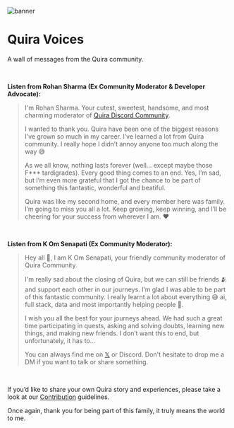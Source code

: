 ![banner](https://raw.githubusercontent.com/RS-labhub/quira-voices/master/public/og-image.png)

# Quira Voices
A wall of messages from the Quira community.

&nbsp;

**Listen from Rohan Sharma (Ex Community Moderator & Developer Advocate):**

> I'm Rohan Sharma. Your cutest, sweetest, handsome, and most charming moderator of [Quira Discord Community](https://discord.gg/GbryCwUgfV).
> 
> I wanted to thank you. Quira have been one of the biggest reasons I’ve grown so much in my career. I’ve learned a lot from Quira community. I really hope I didn’t annoy anyone too much along the way 😅
> 
> As we all know, nothing lasts forever (well… except maybe those F*** tardigrades). Every good thing comes to an end. Yes, I’m sad, but I’m even more grateful that I got the chance to be part of something this fantastic, wonderful and beatiful.
> 
> Quira was like my second home, and every member here was family. I’m going to miss you all a lot. Keep growing, keep winning, and I’ll be cheering for your success from wherever I am. ❤️

&nbsp;

**Listen from K Om Senapati (Ex Community Moderator):**

> Hey all 👋,
> I am K Om Senapati, your friendly community moderator of Quira Community.
> 
> I'm really sad about the closing of Quira, but we can still be friends 🫂 and support each other in our journeys. I’m glad I was able to be part of this fantastic community.
> I really learnt a lot about everything 😅 ai, full stack, data and most importantly helping people 🤝. 
> 
> I wish you all the best for your journeys ahead. We had such a great time participating in quests, asking and solving doubts, learning new things, and making new friends. I don’t want this to end, but unfortunately, it has to...
> 
> You can always find me on [𝕏](https://x.com/k0msenapati) or Discord. Don't hesitate to drop me a DM if you want to talk or share something.

&nbsp;

If you’d like to share your own Quira story and experiences, please take a look at our [Contribution](https://github.com/RS-labhub/quira-voices/blob/main/CONTRIBUTION.md) guidelines.

Once again, thank you for being part of this family, it truly means the world to me.
